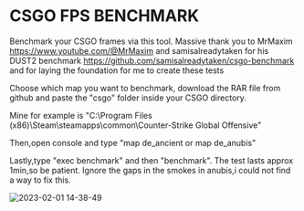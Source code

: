 # CSGO FPS BENCHMARK
Benchmark your CSGO frames via this tool. Massive thank you to MrMaxim https://www.youtube.com/@MrMaxim and samisalreadytaken for his DUST2 benchmark https://github.com/samisalreadytaken/csgo-benchmark  and for laying the foundation for me to create these tests


Choose which map you want to benchmark, download the RAR file from github and paste the "csgo" folder inside your CSGO directory.

Mine for example is "C:\Program Files (x86)\Steam\steamapps\common\Counter-Strike Global Offensive" 

Then,open console and type "map de_ancient or map de_anubis"

Lastly,type "exec benchmark" and then "benchmark". The test lasts approx 1min,so be patient.
Ignore the gaps in the smokes in anubis,i could not find a way to fix this.

![2023-02-01 14-38-49](https://user-images.githubusercontent.com/58235292/216045343-66eafcf7-e377-415c-83f1-44fd93604bbb.gif)

